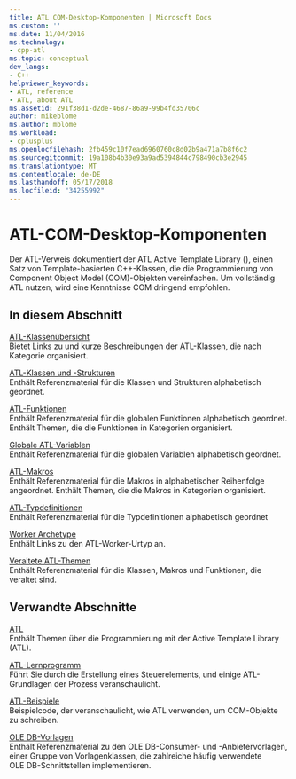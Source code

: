 ```yaml
---
title: ATL COM-Desktop-Komponenten | Microsoft Docs
ms.custom: ''
ms.date: 11/04/2016
ms.technology:
- cpp-atl
ms.topic: conceptual
dev_langs:
- C++
helpviewer_keywords:
- ATL, reference
- ATL, about ATL
ms.assetid: 291f38d1-d2de-4687-86a9-99b4fd35706c
author: mikeblome
ms.author: mblome
ms.workload:
- cplusplus
ms.openlocfilehash: 2fb459c10f7ead6960760c8d02b9a471a7b8f6c2
ms.sourcegitcommit: 19a108b4b30e93a9ad5394844c798490cb3e2945
ms.translationtype: MT
ms.contentlocale: de-DE
ms.lasthandoff: 05/17/2018
ms.locfileid: "34255992"
---
```

# <a name="atl-com-desktop-components"></a>ATL-COM-Desktop-Komponenten
Der ATL-Verweis dokumentiert der ATL Active Template Library (), einen Satz von Template-basierten C++-Klassen, die die Programmierung von Component Object Model (COM)-Objekten vereinfachen. Um vollständig ATL nutzen, wird eine Kenntnisse COM dringend empfohlen.  
  
## <a name="in-this-section"></a>In diesem Abschnitt  
 [ATL-Klassenübersicht](../atl/atl-class-overview.md)  
 Bietet Links zu und kurze Beschreibungen der ATL-Klassen, die nach Kategorie organisiert.  
  
 [ATL-Klassen und -Strukturen](../atl/reference/atl-classes.md)  
 Enthält Referenzmaterial für die Klassen und Strukturen alphabetisch geordnet.  
  
 [ATL-Funktionen](../atl/reference/atl-functions.md)  
 Enthält Referenzmaterial für die globalen Funktionen alphabetisch geordnet. Enthält Themen, die die Funktionen in Kategorien organisiert.  
  
 [Globale ATL-Variablen](../atl/reference/atl-global-variables.md)  
 Enthält Referenzmaterial für die globalen Variablen alphabetisch geordnet.  
  
 [ATL-Makros](../atl/reference/atl-macros.md)  
 Enthält Referenzmaterial für die Makros in alphabetischer Reihenfolge angeordnet. Enthält Themen, die die Makros in Kategorien organisiert.  
  
 [ATL-Typdefinitionen](../atl/reference/atl-typedefs.md)  
 Enthält Referenzmaterial für die Typdefinitionen alphabetisch geordnet  
  
 [Worker Archetype](../atl/reference/worker-archetype.md)  
 Enthält Links zu den ATL-Worker-Urtyp an.  
  
 [Veraltete ATL-Themen](http://msdn.microsoft.com/en-us/7af0223d-148e-4a4c-bf9c-3e916a3b67ec)  
 Enthält Referenzmaterial für die Klassen, Makros und Funktionen, die veraltet sind.  
  
## <a name="related-sections"></a>Verwandte Abschnitte  
 [ATL](../atl/active-template-library-atl-concepts.md)  
 Enthält Themen über die Programmierung mit der Active Template Library (ATL).  
  
 [ATL-Lernprogramm](../atl/active-template-library-atl-tutorial.md)  
 Führt Sie durch die Erstellung eines Steuerelements, und einige ATL-Grundlagen der Prozess veranschaulicht.  
  
 [ATL-Beispiele](../visual-cpp-samples.md)  
 Beispielcode, der veranschaulicht, wie ATL verwenden, um COM-Objekte zu schreiben.  
  
 [OLE DB-Vorlagen](../data/oledb/ole-db-templates.md)  
 Enthält Referenzmaterial zu den OLE DB-Consumer- und -Anbietervorlagen, einer Gruppe von Vorlagenklassen, die zahlreiche häufig verwendete OLE DB-Schnittstellen implementieren.  
